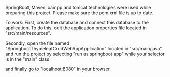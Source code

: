 SpringBoot, Maven, xampp and tomcat technologies were used while preparing this project. Please make sure the pom.xml file is up to date.

To work:
First, create the database and connect this database to the application. To do this, edit the application.properties file located in "src/main/resources".

Secondly, open the file named "SpringbootThymeleafCrudWebAppApplication" located in "src/main/java" and run the project by selecting "run as springboot app" while your selector is in the "main" class

and finally go to "localhost:8080" in your browser.
